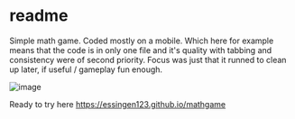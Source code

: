 # readme
Simple math game.
Coded mostly on a mobile. Which here for example
means that the code is in only one file and it's 
quality with tabbing and consistency were of second priority. 
 Focus was just that it runned to clean up later, 
if useful / gameplay fun enough. 

![image](https://user-images.githubusercontent.com/20803840/151665677-3da049d3-4c5d-4935-b8e2-8b85fb4a1cd8.png)

Ready to try here
https://essingen123.github.io/mathgame

